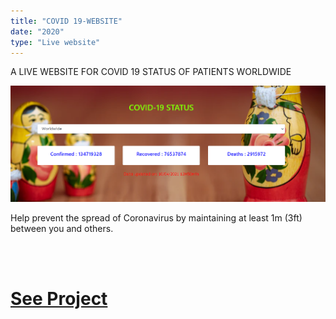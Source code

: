 ```yaml
---
title: "COVID 19-WEBSITE"
date: "2020"
type: "Live website"
---
```

A LIVE WEBSITE FOR COVID 19 STATUS OF PATIENTS WORLDWIDE


![Home Page](./project2.png)


Help prevent the spread of Coronavirus  by maintaining at least 1m (3ft) between you and others.

<br />
<br />

# [See Project](https://github.com/amandp13/COVID19-WEBSITE)